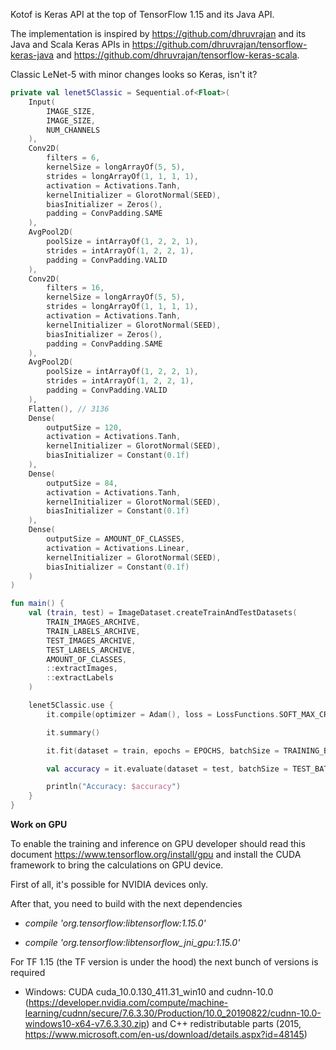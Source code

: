Kotof is Keras API at the top of TensorFlow 1.15 and its Java API.

The implementation is inspired by https://github.com/dhruvrajan and its Java and Scala Keras APIs 
in https://github.com/dhruvrajan/tensorflow-keras-java and https://github.com/dhruvrajan/tensorflow-keras-scala.

Classic LeNet-5 with minor changes looks so Keras, isn't it?

```kotlin
private val lenet5Classic = Sequential.of<Float>(
    Input(
        IMAGE_SIZE,
        IMAGE_SIZE,
        NUM_CHANNELS
    ),
    Conv2D(
        filters = 6,
        kernelSize = longArrayOf(5, 5),
        strides = longArrayOf(1, 1, 1, 1),
        activation = Activations.Tanh,
        kernelInitializer = GlorotNormal(SEED),
        biasInitializer = Zeros(),
        padding = ConvPadding.SAME
    ),
    AvgPool2D(
        poolSize = intArrayOf(1, 2, 2, 1),
        strides = intArrayOf(1, 2, 2, 1),
        padding = ConvPadding.VALID
    ),
    Conv2D(
        filters = 16,
        kernelSize = longArrayOf(5, 5),
        strides = longArrayOf(1, 1, 1, 1),
        activation = Activations.Tanh,
        kernelInitializer = GlorotNormal(SEED),
        biasInitializer = Zeros(),
        padding = ConvPadding.SAME
    ),
    AvgPool2D(
        poolSize = intArrayOf(1, 2, 2, 1),
        strides = intArrayOf(1, 2, 2, 1),
        padding = ConvPadding.VALID
    ),
    Flatten(), // 3136
    Dense(
        outputSize = 120,
        activation = Activations.Tanh,
        kernelInitializer = GlorotNormal(SEED),
        biasInitializer = Constant(0.1f)
    ),
    Dense(
        outputSize = 84,
        activation = Activations.Tanh,
        kernelInitializer = GlorotNormal(SEED),
        biasInitializer = Constant(0.1f)
    ),
    Dense(
        outputSize = AMOUNT_OF_CLASSES,
        activation = Activations.Linear,
        kernelInitializer = GlorotNormal(SEED),
        biasInitializer = Constant(0.1f)
    )
)

fun main() {
    val (train, test) = ImageDataset.createTrainAndTestDatasets(
        TRAIN_IMAGES_ARCHIVE,
        TRAIN_LABELS_ARCHIVE,
        TEST_IMAGES_ARCHIVE,
        TEST_LABELS_ARCHIVE,
        AMOUNT_OF_CLASSES,
        ::extractImages,
        ::extractLabels
    )

    lenet5Classic.use {
        it.compile(optimizer = Adam(), loss = LossFunctions.SOFT_MAX_CROSS_ENTROPY_WITH_LOGITS)

        it.summary()

        it.fit(dataset = train, epochs = EPOCHS, batchSize = TRAINING_BATCH_SIZE, verbose = true)

        val accuracy = it.evaluate(dataset = test, batchSize = TEST_BATCH_SIZE).metrics[Metrics.ACCURACY]

        println("Accuracy: $accuracy")
    }
}
```

**Work on GPU**

To enable the training and inference on GPU developer should read this document https://www.tensorflow.org/install/gpu and install the CUDA framework to bring the calculations on GPU device.

First of all, it's possible for NVIDIA devices only.

After that, you need to build with the next dependencies

* _compile 'org.tensorflow:libtensorflow:1.15.0'_

* _compile 'org.tensorflow:libtensorflow_jni_gpu:1.15.0'_

For TF 1.15 (the TF version is under the hood) the next bunch of versions is required
  * Windows:  CUDA cuda_10.0.130_411.31_win10 and cudnn-10.0 (https://developer.nvidia.com/compute/machine-learning/cudnn/secure/7.6.3.30/Production/10.0_20190822/cudnn-10.0-windows10-x64-v7.6.3.30.zip) and C++ redistributable parts (2015, https://www.microsoft.com/en-us/download/details.aspx?id=48145) 